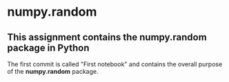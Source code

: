 # numpy.random
## This assignment contains the numpy.random package in Python

The first commit is called "First notebook" and contains the overall purpose of the **numpy.random** package.
